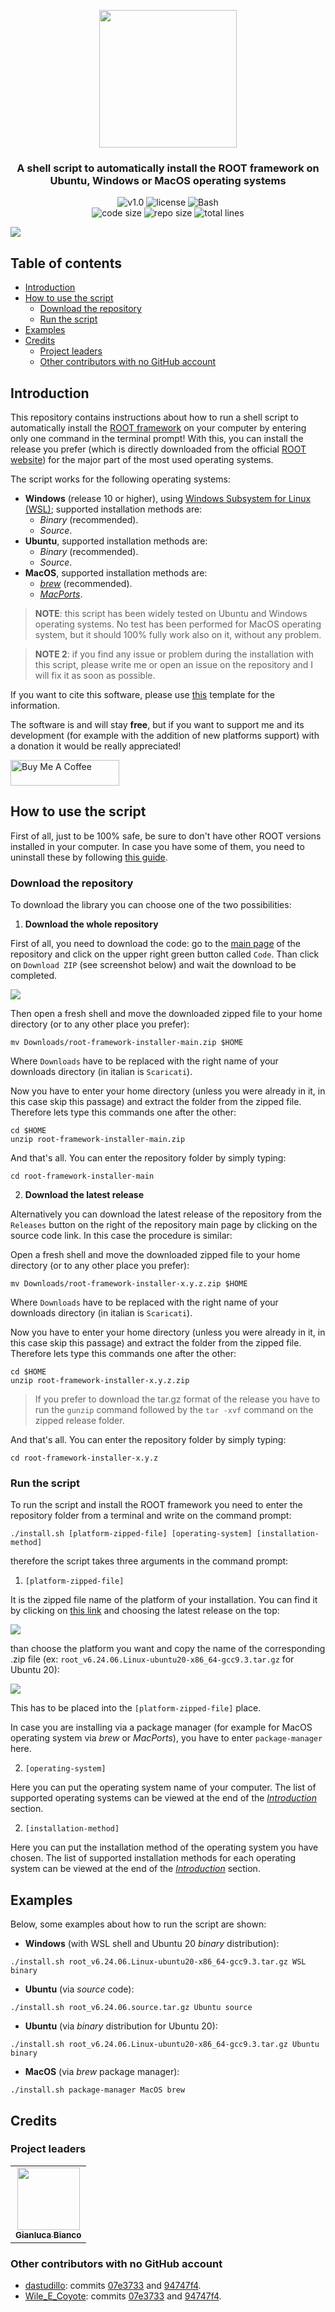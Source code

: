 <p align="center"><img src="https://github.com/JustWhit3/root-framework-installer/blob/main/img/logo.svg" height=220></p>

<h3 align="center">A shell script to automatically install the ROOT framework on Ubuntu, Windows or MacOS operating systems</h3>
<p align="center">
    <img title="v1.0" alt="v1.0" src="https://img.shields.io/badge/version-v1.0-informational?style=flat-square"
    <a href="LICENSE">
        <img title="MIT License" alt="license" src="https://img.shields.io/badge/license-MIT-informational?style=flat-square">
    </a>
	<img title="Bash" alt="Bash" src="https://img.shields.io/badge/Bash--informational?style=flat-square">
    </a></br>
	<img title="Code size" alt="code size" src="https://img.shields.io/github/languages/code-size/JustWhit3/root-framework-installer?color=red">
	<img title="Repo size" alt="repo size" src="https://img.shields.io/github/repo-size/JustWhit3/root-framework-installer?color=red">
	<img title="Lines of code" alt="total lines" src="https://img.shields.io/tokei/lines/github/JustWhit3/root-framework-installer?color=red">
</p>

<img src="https://github.com/JustWhit3/root-framework-installer/blob/main/img/installation_example.gif">

## Table of contents

- [Introduction](#introduction)
- [How to use the script](#how-to-use-the-script)
  - [Download the repository](#download-the-repository)
  - [Run the script](#run-the-script)
- [Examples](#examples)
- [Credits](#credits)
  - [Project leaders](#project-leaders)
  - [Other contributors with no GitHub account](#Other-contributors-with-no-GitHub-account)

## Introduction

This repository contains instructions about how to run a shell script to automatically install the [ROOT framework](https://github.com/root-project/root) on your computer by entering only one command in the terminal prompt! With this, you can install the release you prefer (which is directly downloaded from the official [ROOT website](https://root.cern/install/all_releases/)) for the major part of the most used operating systems.

The script works for the following operating systems:

- **Windows** (release 10 or higher), using [Windows Subsystem for Linux (WSL)](https://docs.microsoft.com/en-us/windows/wsl/install); supported installation methods are:
  - *Binary* (recommended).
  - *Source*.
- **Ubuntu**, supported installation methods are:
  - *Binary* (recommended).
  - *Source*.
- **MacOS**, supported installation methods are:
  - *[brew](https://brew.sh/index_it)* (recommended).
  - *[MacPorts](https://www.macports.org/)*.

>**NOTE**: this script has been widely tested on Ubuntu and Windows operating systems. No test has been performed for MacOS operating system, but it should 100% fully work also on it, without any problem.

>**NOTE 2**: if you find any issue or problem during the installation with this script, please write me or open an issue on the repository and I will fix it as soon as possible.

If you want to cite this software, please use [this](https://github.com/JustWhit3/root-framework-installer/blob/main/CITATION.cff) template for the information.

The software is and will stay **free**, but if you want to support me and its development (for example with the addition of new platforms support) with a donation it would be really appreciated! 

<a href="https://www.buymeacoffee.com/JustWhit33" target="_blank"><img src="https://cdn.buymeacoffee.com/buttons/default-orange.png" alt="Buy Me A Coffee" height="41" width="174"></a>

## How to use the script

First of all, just to be 100% safe, be sure to don't have other ROOT versions installed in your computer. In case you have some of them, you need to uninstall these by following [this guide](https://github.com/JustWhit3/useful-guides/blob/main/ROOT/Installation/Uninstall.md).

### Download the repository

To download the library you can choose one of the two possibilities:

1) **Download the whole repository**

First of all, you need to download the code: go to the [main page](https://github.com/JustWhit3/root-framework-installer) of the repository and click on the upper right green button called `Code`. Than click on `Download ZIP` (see screenshot below) and wait the download to be completed.

<img src="https://github.com/JustWhit3/root-framework-installer/blob/main/img/download_repo.png">

Then open a fresh shell and move the downloaded zipped file to your home directory (or to any other place you prefer):
```shell
mv Downloads/root-framework-installer-main.zip $HOME
```
Where ``Downloads`` have to be replaced with the right name of your downloads directory (in italian is ``Scaricati``).

Now you have to enter your home directory (unless you were already in it, in this case skip this passage) and extract the folder from the zipped file. Therefore lets type this commands one after the other:
```shell
cd $HOME
unzip root-framework-installer-main.zip
```
And that's all. You can enter the repository folder by simply typing:
```shell
cd root-framework-installer-main
```

2) **Download the latest release**

Alternatively you can download the latest release of the repository from the ``Releases`` button on the right of the repository main page by clicking on the source code link. In this case the procedure is similar:

Open a fresh shell and move the downloaded zipped file to your home directory (or to any other place you prefer):
```shell
mv Downloads/root-framework-installer-x.y.z.zip $HOME
```
Where ``Downloads`` have to be replaced with the right name of your downloads directory (in italian is ``Scaricati``).

Now you have to enter your home directory (unless you were already in it, in this case skip this passage) and extract the folder from the zipped file. Therefore lets type this commands one after the other:
```shell
cd $HOME
unzip root-framework-installer-x.y.z.zip
```

> If you prefer to download the tar.gz format of the release you have to run the `gunzip` command followed by the `tar -xvf` command on the zipped release folder.

And that's all. You can enter the repository folder by simply typing:
```shell
cd root-framework-installer-x.y.z
```

### Run the script

To run the script and install the ROOT framework you need to enter the repository folder from a terminal and write on the command prompt:
```shell
./install.sh [platform-zipped-file] [operating-system] [installation-method]
```
therefore the script takes three arguments in the command prompt:
1) `[platform-zipped-file]`

It is the zipped file name of the platform of your installation. You can find it by clicking on [this link](https://root.cern/install/all_releases/) and choosing the latest release on the top:

<img src="https://github.com/JustWhit3/root-framework-installer/blob/main/img/latest_release.png">

than choose the platform you want and copy the name of the corresponding .zip file (ex: `root_v6.24.06.Linux-ubuntu20-x86_64-gcc9.3.tar.gz` for Ubuntu 20):

<img src="https://github.com/JustWhit3/root-framework-installer/blob/main/img/distributions.png">

This has to be placed into the `[platform-zipped-file]` place.

In case you are installing via a package manager (for example for MacOS operating system via *brew* or *MacPorts*), you have to enter `package-manager` here.

2) `[operating-system]`

Here you can put the operating system name of your computer. The list of supported operating systems can be viewed at the end of the [*Introduction*](#introduction) section.

2) `[installation-method]`

Here you can put the installation method of the operating system you have chosen. The list of supported installation methods for each operating system can be viewed at the end of the [*Introduction*](#introduction) section.

## Examples

Below, some examples about how to run the script are shown:

- **Windows** (with WSL shell and Ubuntu 20 *binary* distribution):

```shell
./install.sh root_v6.24.06.Linux-ubuntu20-x86_64-gcc9.3.tar.gz WSL binary
```

- **Ubuntu** (via *source* code):

```shell
./install.sh root_v6.24.06.source.tar.gz Ubuntu source
```

- **Ubuntu** (via *binary* distribution for Ubuntu 20):

```shell
./install.sh root_v6.24.06.Linux-ubuntu20-x86_64-gcc9.3.tar.gz Ubuntu binary
```

- **MacOS** (via *brew* package manager):

```shell
./install.sh package-manager MacOS brew
```

## Credits

### Project leaders

<!-- ALL-CONTRIBUTORS-LIST:START - Do not remove or modify this section -->
<!-- prettier-ignore-start -->
<!-- markdownlint-disable -->
<table>
  <tr>
    <td align="center"><a href="https://justwhit3.github.io/"><img src="https://avatars.githubusercontent.com/u/48323961?v=4" width="100px;" alt=""/><br /><sub><b>Gianluca Bianco</b></sub></a></td>
  </tr>
</table>

<!-- markdownlint-restore -->
<!-- prettier-ignore-end -->

<!-- ALL-CONTRIBUTORS-LIST:END -->

### Other contributors with no GitHub account

- [dastudillo](https://root-forum.cern.ch/u/dastudillo/summary): commits [07e3733](https://github.com/JustWhit3/root-framework-installer/commit/07e3733fa7e372f48e34dfdf277abd9b78e12128) and [94747f4](https://github.com/JustWhit3/root-framework-installer/commit/07e3733fa7e372f48e34dfdf277abd9b78e12128).
- [Wile_E_Coyote](https://root-forum.cern.ch/u/Wile_E_Coyote/profile-hidden): commits [07e3733](https://github.com/JustWhit3/root-framework-installer/commit/07e3733fa7e372f48e34dfdf277abd9b78e12128) and [94747f4](https://github.com/JustWhit3/root-framework-installer/commit/07e3733fa7e372f48e34dfdf277abd9b78e12128).
